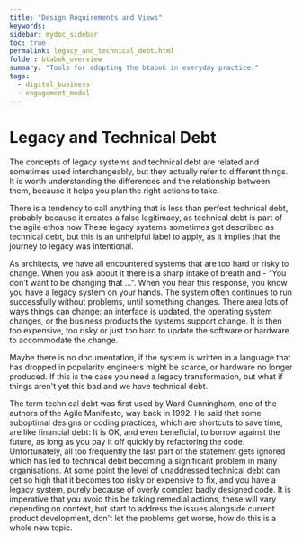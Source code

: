 ```yaml
---
title: "Design Requirements and Views"
keywords: 
sidebar: mydoc_sidebar
toc: true
permalink: legacy_and_technical_debt.html
folder: btabok_overview
summary: "Tools for adopting the btabok in everyday practice."
tags: 
  - digital_business
  - engagement_model
---
```


# Legacy and Technical Debt

The concepts of legacy systems and technical debt are related and sometimes used interchangeably, but they actually refer to different things. It is worth understanding the differences and the relationship between them, because it helps you plan the right actions to take.

There is a tendency to call anything that is less than perfect technical debt, probably because it creates a false legitimacy, as technical debt is part of the agile ethos now These legacy systems sometimes get described as technical debt, but this is an unhelpful label to apply, as it implies that the journey to legacy was intentional.

As architects, we have all encountered systems that are too hard or risky to change. When you ask about it there is a sharp intake of breath and - “You don’t want to be changing that …”. When you hear this response, you know you have a legacy system on your hands. The system often continues to run successfully without problems, until something changes. There area lots of ways things can change: an interface is updated, the operating system changes,  or the business products the systems support change. It is then too expensive, too risky or just too hard to update the software or hardware to accommodate the change.

Maybe there is no documentation, if the system is written in a language that has dropped in popularity engineers might be scarce, or hardware no longer produced. If this is the case you need a legacy transformation, but what if things aren't yet this bad and we have technical debt.

The term technical debt was first used by Ward Cunningham, one of the authors of the Agile Manifesto, way back in 1992. 
He said that some suboptimal designs or coding practices, which are shortcuts to save time, are like financial debt: It is OK, and even beneficial, to borrow against the future, as long as you pay it off quickly by refactoring the code. Unfortunately, all too frequently the last part of the statement gets ignored which has led to technical debit becoming a significant problem in many organisations.
At some point the level of unaddressed technical debt can get so high that it becomes too risky or expensive to fix, and you have a legacy system, purely because of overly complex badly designed code. 
It is imperative that you avoid this be taking remedial actions, these will vary depending on context, but start to address the issues alongside current product development, don't let the problems get worse, how do this is a whole new topic.